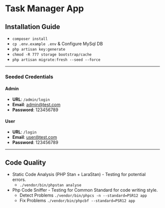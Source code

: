 # Task Manager App

## Installation Guide

- `composer install`
- `cp .env.example .env` & Configure MySql DB
- `php artisan key:generate`
- `chmod -R 777 storage bootstrap/cache`
- `php artisan migrate:fresh --seed --force`

---
### Seeded Credentials
#### Admin
- **URL**: `/admin/login`
- **Email**: admin@test.com
- **Password**: 123456789
#### User
- **URL**: `/login`
- **Email**: user@test.com
- **Password**: 123456789

---

## Code Quality

- Static Code Analysis (PHP Stan + LaraStan) - Testing for potential errors.
    - `./vendor/bin/phpstan analyse`
- Php Code Sniffer - Testing for Common Standard for code writing style.
    - Detect Problems `./vendor/bin/phpcs -n --standard=PSR12 app`
    - Fix Problems `./vendor/bin/phpcbf --standard=PSR12 app`

